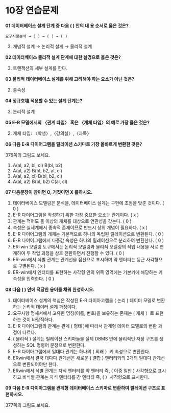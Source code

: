 # 10장 연습문제

**01 데이터베이스 설계 단계 중 다음 ( ) 안의 내 용 순서로 옳은 것은?**

`요구사항분석 → ( ) → ( ) → ( )`

3. 개념적 설계 → 논리적 설계 → 물리적 설계

**02 데이터베이스 물리적 설계 단계에 대한 설명으로 옳은 것은?**

3. 트랜잭션의 세부 설계를 한다.

**03 물리적 데이터베이스 설계를 위해 고려해야 하는 요소가 아닌 것은?**

2. 종속성

**04 정규호壇 적용할 수 있는 설계 단계는?**

3. 논리적 설계

**05 E-R 모델에서의 〈관계 타입〉 혹은 〈개체 타입〉의 예로 가장 옳은 것은?**

2. 개체 타입: 〈학생〉,〈강의실〉,〈과목〉

**06 다음 E-R 다이어그램을 릴레이션 스키마로 가장 올바르게 변환한 것은?**

376쪽의 그림도 보세요.

1. A(al, a2, bl, cl) B(bl, b2)
2. A(al, a2) B(bl, b2, al, cl)
3. A(al, a2, cl) B(bl, b2, cl)
4. A(al, a2) B(bl, b2) C(al, cl)

**07 다음문장이 참이면 O, 거짓이면 X 를하시오.**

1. 데이터베이스 모델링은 분석을, 데이터베이스 설계는 구현에 초점을 맞춘 것이다. ( 0 )
2. E-R 다이어그램을 작성하기 위한 가장 중요한 요소는 관계이다. ( x )
3. 관계는 적어도 둘 이상의 개체를 대상으로 연관성을 갖는다. ( 0 )
4. 속성은 실세계에서 종속적 존재이므로 반드시 상위 개념이 필요하다. ( x )
5. E-R 다이어그램의 개체는 기본적으로 하나의 독립된 릴레이션으로 변환된다. ( 0 )
6. E-R 다이어그램에서 다중값 속성은 하나의 릴레이션으로 분리하여 변환한다. ( 0 )
7. ER-win 모델링 도구에서는 논리적 모델링과 물리적 모델링의 작업 내용을 서로 연계하여 두 작업 과정을 상호 전환하면서 진행할 수 있다. ( 0 )
8. ER-win에서 식별 관계는 관계선을 점선으로 표시하며 약 엔터티는 둥근 사각형으로 구별된다. ( x )
9. ER-win에서 엔터티를 표현하는 사각형 안의 위쪽 영역에는 기본키에 해당하는 키 속성을 입력한다. ( 0 )

**08 다음 ( ) 안에 적당한 용어를 채워 완성하시오.**

1. 데이터베이스 설계의 핵심은 작성된 E-R 다이아고램을 ( 논리 ) 데이터 모델로 변환하는 논리적 데이터 설계 과정이다.
2. 요구사항 명세서에서 고유한 명칭(이름, 번호)을 보유하는 존재는 ( 개체 ）로 표현하는 것이 바람직하다.
3. E-R 다이어그램의 관계는 관계 ( 형태 )에 따라서 관계형 데이터 모델로의 변환 과정이 다르다.
4. ( 물리적 ) 설계는 릴레이션 스키마들을 실제 DBMS 안에 물리적인 저장 구조를 생성하는 SQL 명령어 문장으로 변환한다.
5. E-R 다이아그램에서 일대다 관계는 하나의 ( 외래 ）키 속성으로 변환한다.
6. ERwin에서 결국 대다다 관계선은 새로운 ( 결합 ) 엔터티와의 2개의 일대다 관계선으로 변환되어야만 한다.
7. ERwin에서 식별 관계는 자식 엔터티를 약 엔터티 즉, ( 이중 일반 ) 사각형으로 표시하고 비식별 관계는 자식 엔터티를 강 엔터티 즉, ( ）사각형으로 표시한다.

**09 다음 E-R 다이아그램을 관계형 데이터베이스 스키마로 변환하여 릴레이션 구조로 표현하시오.**

377쪽의 그림도 보세요.
